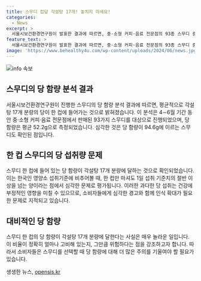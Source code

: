 ```yaml
---
title: 스무디 컵당 각설탕 17개! 놓치지 마세요!
categories:
  - News
excerpt: >
  서울시보건환경연구원이 발표한 결과에 따르면, 중·소형 커피·음료 전문점의 93종 스무디 중, 한 컵 평균 당 함량은 52.2g으로 각설탕 17개 분량에 달했다. 이는 한국인 영양소 섭취기준의 절반 이상에 해당하며, 당 함량이 94.6g에 달하는 스무디도 확인되었다. 이로 인해 스무디 소비자들의 영양 섭취량이 논란이 된 것으로 보인다.
feature_text: >
  서울시보건환경연구원이 발표한 결과에 따르면, 중·소형 커피·음료 전문점의 93종 스무디 중, 한 컵 평균 당 함량은 52.2g으로 각설탕 17개 분량에 달했다. 이는 한국인 영양소 섭취기준의 절반 이상에 해당하며, 당 함량이 94.6g에 달하는 스무디도 확인되었다. 이로 인해 스무디 소비자들의 영양 섭취량이 논란이 된 것으로 보인다.
image: 'https://www.behealthy4u.com/wp-content/uploads/2024/06/news.jpg'
---
```


<p><img src="https://www.behealthy4u.com/wp-content/uploads/2024/06/news.jpg" alt="info 속보" /></p>

<h2 data-ke-size="size26">스무디의 당 함량 분석 결과</h2>

<p data-ke-size="size16">서울시보건환경연구원이 진행한 스무디의 당 함량 분석 결과에 따르면, 평균적으로 각설탕 17개 분량의 당이 한 컵에 들어가는 것으로 밝혀졌습니다. 이 분석은 4∼6월 기간 동안 중·소형 커피·음료 전문점에서 판매된 93가지 스무디를 대상으로 진행되었으며, 당 함량은 평균 52.2g으로 측정되었습니다. 심각한 것은 당 함량이 94.6g에 이르는 스무디도 확인된 점입니다.</p>

<h2 data-ke-size="size26">한 컵 스무디의 당 섭취량 문제</h2>

<p data-ke-size="size16">스무디 한 컵에 들어 있는 당 함량이 각설탕 17개 분량에 달하는 것으로 확인되었습니다. 이는 한국인 영양소 섭취기준에 비추어볼 때, 한 컵만 마셔도 1일 섭취 기준치의 절반 이상을 넘는 양이라는 점에서 심각한 문제로 평가됩니다. 이러한 과다한 당 섭취는 건강에 부정적인 영향을 미칠 수 있으므로, 소비자들에게 심각한 경고와 함께 인식 확대가 필요한 문제로 지적되고 있습니다.</p>

<h2 data-ke-size="size26">대비적인 당 함량</h2>

<p data-ke-size="size16">스무디 한 컵의 당 함량이 각설탕 17개 분량에 달한다는 사실은 매우 놀라운 일입니다. 이 비율이 정확히 얼마나 고비해 있는지, 그만큼 위험하다는 점을 강조하고자 합니다. 따라서 소비자들은 스무디를 선택할 때 당 함량에 대해 더 많은 주의를 기울여야 할 필요가 있습니다.</p>
생생한 뉴스, <a href="https://opensis.kr" rel="dofollow">opensis.kr</a>


